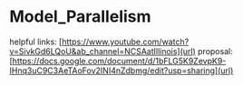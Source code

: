 # Model_Parallelism

helpful links: [https://www.youtube.com/watch?v=SivkGd6LQoU&ab_channel=NCSAatIllinois](url)
proposal: [https://docs.google.com/document/d/1bFLG5K9ZevpK9-IHnq3uC9C3AeTAoFov2INI4nZdbmg/edit?usp=sharing](url)
